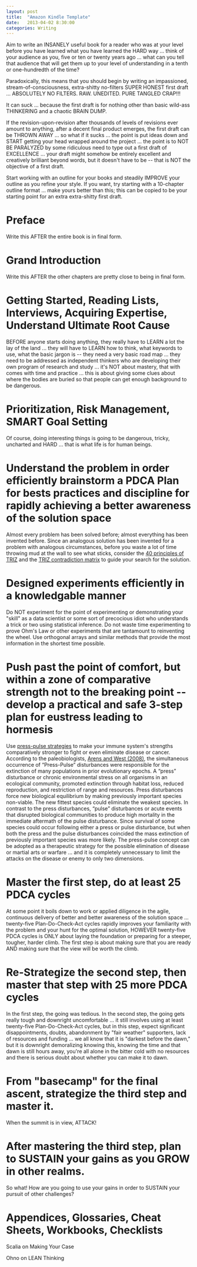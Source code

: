 ```yaml
---
layout: post
title:  "Amazon Kindle Template"
date:   2013-04-02 8:30:00
categories: Writing
---
```


Aim to write an INSANELY useful book for a reader who was at your level before you have learned what you have learned the HARD way ... think of your audience as you, five or ten or twenty years ago ... what can you tell that audience that will get them up to your level of understanding in a tenth or one-hundredth of the time?

Paradoxically, this means that you should begin by writing an impassioned, stream-of-consciousness, extra-shitty no-filters SUPER HONEST first draft ... ABSOLUTELY NO FILTERS.  RAW.  UNEDITED. PURE TANGLED CRAP!!!

It can suck ... because the first draft is for nothing other than basic wild-ass THINKERING and a chaotic BRAIN DUMP.

If the revision-upon-revision after thousands of levels of revisions ever amount to anything, after a decent final product emerges, the first draft can be THROWN AWAY ... so what if it sucks ... the point is put ideas down and START getting your head wrapped around the project ... the point is to NOT BE PARALYZED by some ridiculous need to type out a first draft of EXCELLENCE ... your draft might somehow be entirely excellent and creatively brilliant beyond words, but it doesn't have to be -- that is NOT the objective of a first draft.

Start working with an outline for your books and steadily IMPROVE your outline as you refine your style. If you want, try starting with a 10-chapter outline format ... make yours better than this; this can be copied to be your starting point for an extra extra-shitty first draft.

# Preface

Write this AFTER the entire book is in final form.

# Grand Introduction

Write this AFTER the other chapters are pretty close to being in final form.

# Getting Started, Reading Lists, Interviews, Acquiring Expertise, Understand Ultimate Root Cause

BEFORE anyone starts doing anything, they really have to LEARN a lot the lay of the land ... they will have to LEARN how to think, what keywords to use, what the basic jargon is -- they need a very basic road map ... they need to be addressed as independent thinkers who are developing their own program of research and study ... it's NOT about mastery, that with comes with time and practice ... this is about giving some clues about where the bodies are buried so that people can get enough background to be dangerous.

# Prioritization, Risk Management, SMART Goal Setting

Of course, doing interesting things is going to be dangerous, tricky, uncharted and HARD ... that is what life is for human beings.

# Understand the problem in order efficiently brainstorm a PDCA Plan for bests practices and discipline for rapidly achieving a better awareness of the solution space

Almost every problem has been solved before; almost everything has been invented before.  Since an analogous solution has been invented for a problem with analogous circumstances, before you waste a lot of time throwing mud at the wall to see what sticks, consider the [40 principles of TRIZ](http://www.triz40.com/aff_Principles_TRIZ.php) and the [TRIZ contradiction matrix](https://triz-journal.com/contradiction-matrix-40-principles-innovative-problem-solving/) to guide your search for the solution.

# Designed experiments efficiently in a knowledgable manner

Do NOT experiment for the point of experimenting or demonstrating your "skill" as a data scientist or some sort of precocious idiot who understands a trick or two using statistical inference.  Do not waste time experimenting to prove Ohm's Law or other experiments that are tantamount to reinventing the wheel. Use orthogonal arrays and similar methods that provide the most information in the shortest time possible.

# Push past the point of comfort, but within a zone of comparative strength not to the breaking point -- develop a practical and safe 3-step plan for eustress leading to hormesis

Use [press-pulse strategies](https://www.ncbi.nlm.nih.gov/pmc/articles/PMC5324220/) to make your immune system's strengths comparatively stronger to fight or even eliminate disease or cancer. According to the paleobiologists, [Arens and West (2008)](https://www.researchgate.net/publication/40663783_Press-pulse_A_general_theory_of_mass_extinction), the simultaneous occurrence of “Press-Pulse” disturbances were responsible for the extinction of many populations in prior evolutionary epochs. A “press” disturbance or chronic environmental stress on all organisms in an ecological community, promoted extinction through habitat loss, reduced reproduction, and restriction of range and resources. Press disturbances force new biological equilibrium by making previously important species non-viable. The new fittest species could eliminate the weakest species. In contrast to the press disturbances, “pulse” disturbances or acute events that disrupted biological communities to produce high mortality in the immediate aftermath of the pulse disturbance. Since survival of some species could occur following either a press or pulse disturbance, but when both the press and the pulse disturbances coincided the mass extinction of previously important species was more likely. The press-pulse concept can be adopted as a therapeutic strategy for the possible elimination of disease or martial arts or warfare ... and it is completely unnecessary to limit the attacks on the disease or enemy to only two dimensions.

# Master the first step, do at least 25 PDCA cycles

At some point it boils down to work or applied diligence in the agile, continuous delivery of better and better awareness of the solution space ... twenty-five Plan-Do-Check-Act cycles rapidly improves your familiarity with the problem and your hunt for the optimal solution, HOWEVER twenty-five PDCA cycles is ONLY about laying the foundation or preparing for a steeper, tougher, harder climb. The first step is about making sure that you are ready AND making sure that the view will be worth the climb.

# Re-Strategize the second step, then master that step with 25 more PDCA cycles

In the first step, the going was tedious. In the second step, the going gets really tough and downright uncomfortable ... it still involves using at least twenty-five Plan-Do-Check-Act cycles, but in this step, expect significant disappointments, doubts, abandonment by "fair weather" supporters, lack of resources and funding ... we all know that it is "darkest before the dawn," but it is downright demoralizing knowing this, knowing the time and that dawn is still hours away, you're all alone in the bitter cold with no resources and there is serious doubt about whether you can make it to dawn.  

# From "basecamp" for the final ascent, strategize the third step and master it.

When the summit is in view, ATTACK!

# After mastering the third step, plan to SUSTAIN your gains as you GROW in other realms.

So what! How are you going to use your gains in order to SUSTAIN your pursuit of other challenges?

# Appendices, Glossaries, Cheat Sheets, Workbooks, Checklists

Scalia on Making Your Case

Ohno on LEAN Thinking
